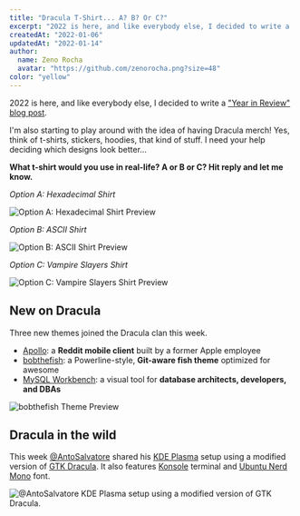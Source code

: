 ```yaml
---
title: "Dracula T-Shirt... A? B? Or C?"
excerpt: "2022 is here, and like everybody else, I decided to write a 'Year in Review' blog post."
createdAt: "2022-01-06"
updatedAt: "2022-01-14"
author:
  name: Zeno Rocha
  avatar: "https://github.com/zenorocha.png?size=48"
color: "yellow"
---
```


2022 is here, and like everybody else, I decided to write a ["Year in Review" blog post](/blog/2021-year-in-review).

I'm also starting to play around with the idea of having Dracula merch! Yes, think of t-shirts, stickers, hoodies, that kind of stuff. I need your help deciding which designs look better...

**What t-shirt would you use in real-life? A or B or C? Hit reply and let me know.**

_Option A: Hexadecimal Shirt_

![Option A: Hexadecimal Shirt Preview](/static/img/blog/dracula-t-shirt-a-b-or-c-a.png)

_Option B: ASCII Shirt_

![Option B: ASCII Shirt Preview](/static/img/blog/dracula-t-shirt-a-b-or-c-b.png)

_Option C: Vampire Slayers Shirt_

![Option C: Vampire Slayers Shirt Preview](/static/img/blog/dracula-t-shirt-a-b-or-c-c.png)

## New on Dracula

Three new themes joined the Dracula clan this week.

- [Apollo](/apollo): a **Reddit mobile client** built by a former Apple employee
- [bobthefish](/bobthefish): a Powerline-style, **Git-aware fish theme** optimized for awesome
- [MySQL Workbench](/mysql-workbench): a visual tool for **database architects, developers, and DBAs**

![bobthefish Theme Preview](/static/img/blog/dracula-t-shirt-a-b-or-c-d.png)

## Dracula in the wild

This week [@AntoSalvatore](https://www.reddit.com/r/unixporn/comments/rpanqw/kde_plasma_i_made_a_new_dracula_theme_because_the/) shared his [KDE Plasma](https://kde.org/plasma-desktop/) setup using a modified version of [GTK Dracula](/gtk). It also features [Konsole](/konsole) terminal and [Ubuntu Nerd Mono](https://www.nerdfonts.com/font-downloads) font.

![@AntoSalvatore KDE Plasma setup using a modified version of GTK Dracula.](/static/img/blog/dracula-t-shirt-a-b-or-c-e.png)